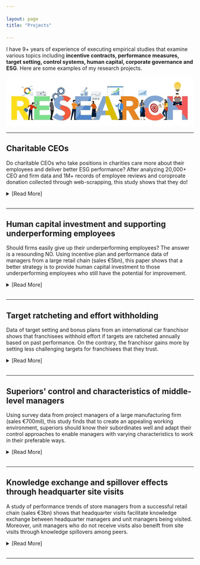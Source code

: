 ```yaml
---

layout: page
title: "Projects"

---
```

<link rel="stylesheet" href="/assets/css/res.css">

I have 9+ years of experience of executing empirical studies that examine various topics including **incentive contracts, performance measures, target setting, control systems, human capital, corporate governance and ESG**. Here are some examples of my research projects. 
<div class="container">
<img class="container_img" src="/images/research.jpeg">
</div>
<hr>

## Charitable CEOs
<div class="headline">Do charitable CEOs who take positions in charities care more about their employees and deliver better ESG performance? After analyzing 20,000+ CEO and firm data and 1M+ records of employee reviews and coroproate donation collected through web-scrapping, this study shows that they do! 
</div>

<p></p>
<details>
    <summary>[Read More]</summary>
    <img style="border: 0px solid; width: 180px; height: 180px; float:left; padding:0px 30px 100px 0px" src="/images/charity.jpg" alt="" class="inline-block"> 
    <p>Recently, both firms and individuals face high expectations that they behave responsibly. Not only individuals volunteer for chritable organizations, CEOs have been observed taking up roles as trustees, members or directors at chariatlable organizations as well. By analyzing data on CEO and firm characteristics, 1M+ employee reviews on Glassdoor.com, and 1M+ records of corporate donations, this paper studies whether charitable CEOs, those taking positions in charities, behave consistently and ethincally in making corporate decisions.</p>
    <p>Although concerns persist that CEOs engage with charities for enhancing social image, our paper uncovers that charitable CEOs on average are likely prosocial in nature. They invest more in ESG activities and consequently garner appreciation from the employees. Furthermore, charitable CEOs behave responsibly in other corporate matters, such as issuing higher quality financial reports and offering more precise management forecasts to stakeholders.
    </p>
</details>
<br>
<hr>

## Human capital investment and supporting underperforming employees
<div class="headline">Should firms easily give up their underperforming employees? The answer is a resounding NO. Using incentive plan and performance data of managers from a large retail chain (sales €5bn), this paper shows that a better strategy is to provide human capital investment to those underperforming employees who still have the potential for improvement.
</div>

<p></p>
<details>
    <summary>[Read More]</summary>
    <img style="border: 0px solid; width: 180px; height: 160px; float:left; padding:0px 30px 200px 0px" src="/images/human_capital.jpg" alt="" class="inline-block"> 
    <p>Undoubtedly employees are the most valuable assets of an organization. Motivated employees reach new targets, develop innovative products, and dedicate great efforts to realizing company objectives. However, some employees miss the target due to a deficiency in requisite management knowledge and skills despite having the potential for improvement. Studies often suggest to fire underperforming employees, but this suggestion seems over-simplified given that underperformance occurs so often and probably not realistic in practice given the cost of dismissal.</p>
    <p>Using performance data from a successful retail chain, this papers investigates the role of human capital investments in keeping underperfomring employees motivated and helping them improve performance. Our research shows that when employees underperform the targets but outperform their peers, it is beneficial for firms to provide training and mentoring opportunities to these employees, rather than dismiss them. Through such investment in human capital development, underperforming employees can elevate their performance, consequently enhancing a firm's probability of sustaining good performance. 
    </p>
</details>
<br>
<hr>

## Target ratcheting and effort withholding
<div class="headline"> Data of target setting and bonus plans from an international car franchisor shows that franchisees withhold effort if targets are ratcheted annually based on past performance. On the contrary, the franchisor gains more by setting less challenging targets for franchisees that they trust. 
</div>

<p></p>
<details>
    <summary>[Read More]</summary>
    <img style="border: 0px solid; width: 180px; height: 120px; float:left; padding:0px 30px 280px 0px" src="/images/target.png" alt="" class="inline-block"> 
    <p>Setting targets for employees serves multiple purposes, including encouraging high levels of effort, directing employees' behaviors, providing monetary rewards and evaluating performance. However, firms may neglect the fact that continuous target ratcheting results in reduced employee efforts. Such strategic behaviors occur because employees recognize that strong perfomrance leads to even more difficult targets in the future. As a preemptive measure, employees choose to withhold efforts now to avoid significant target rathceting in the following period, to increase their chance of meeting future targets. <br></p>
    <p>We collected incentive and performance data from car franchisor and franchisees and found that effort withholding exists among franchisees. The franchisor can mitigate this issue by constraining target ratcheting, so that franchisees do not need to hide their performance potential to influence future targets. But less target ratcheting may be associated with lower effort. This paper also shows that franchisees who are consistently committed to their work and outperforming their peers will continue to exert high efforts even if targets are less challenging. Therefore limited target ratcheting yields a win-win situation for the firm and the committed agents. The pay of these franchisees is insured and the franchisor benefits from high efforts of these franchisees.   
    </p>
</details>
<br>
<hr>

## Superiors' control and characteristics of middle-level managers
 <div class="headline"> Using survey data from project managers of a large manufacturing firm (sales €700mil), this study finds that to create an appealing working environment, superiors should know their subordinates well and adapt their control approaches to enable managers with varying characteristics to work in their preferable ways.
 </div>

<p></p>
<details>
    <summary>[Read More]</summary>
    <img style="border: 0px solid; width: 180px; height: 160px; float:left; padding:0px 30px 280px 0px" src="/images/office.png" alt="" class="inline-block"> 
    <p>Being the connection between upper management and front-line employees, middle-level managers hold significant importance for firms. As managers differ in characteristics and hence prefer diverse working styles, applying the same control approach may not incentivize all the managers to work at their best. To gain a deeper understanding, this project collected survey data from middle-level project managers, together with information on the proejcts they operated. In particular, we look into two characteristics of middle-level managers: conformity and originality. Conformative managers comply with established rules, reducing the conflicts in the workforce. While original managers are inclined to explore new ideas, proving benefits for tackling challenging tasks.</p>
    <p>This project finds that superiors know their subordiantes sufficiently well and adapt their controls accordingly. Conformative managers discuss more frequently with superiors and these talks are mostly initiated by the managers themselves. These discussions assure comformative managers that their decisions align with the firm's objectives. In contrast, original managers are assigned more complicated tasks and also have more discussions with superiors but the discussions are often requested by superiors. These controls mitigate the chances that original managers take risky steps and allow supeiors to closely follow the project progress. The findings suggest that controls can be more effective by consiering the characteristics of middle-level managers.
    </p>
</details>
<br>
<hr>

## Knowledge exchange and spillover effects through headquarter site visits
 <div class="headline">A study of performance trends of store managers from a successful retail chain (sales €3bn) shows that headquarter visits facilitate knowledge exchange between headquarter managers and unit managers being visited. Moreover, unit managers who do not receive visits also beneift from site visits through knowledge spillovers among peers.
 </div>

<p></p>
<details>
    <summary>[Read More]</summary>
    <img style="border: 0px solid; width: 180px; height: 160px; float:left; padding:0px 30px 140px 0px" src="/images/knowledge.jpeg" alt="" class="inline-block"> 
    <p>The practice of headquarters' visits to local units is a common strategy implemented by organizations to facilitate knowledge transfer. During these visits, headquarter managers can share their knowldge and assist local managers via face-to-face communications and on-site training. Leveraging on operational data from a chain firm, 
    this study first confirm that local managers who receive visits indeed enhance performance through improved management practices. </p>
    <p>Additionally, this study suggests that local managers that are not visited by headquarter managers but are located close to those who are visited experience performance improvement as well following the visits. This is attributed to the fact that these managers can learn from their peers' examples of improved management practices. Overall, site visits do not only benefit local managers via direct knowledge exchange between headquarter managers and unit managers, but also indirectly help local managers who do not receive visits through knowledge spillover among peers.  
    </p>
</details>
<br>
<hr>

